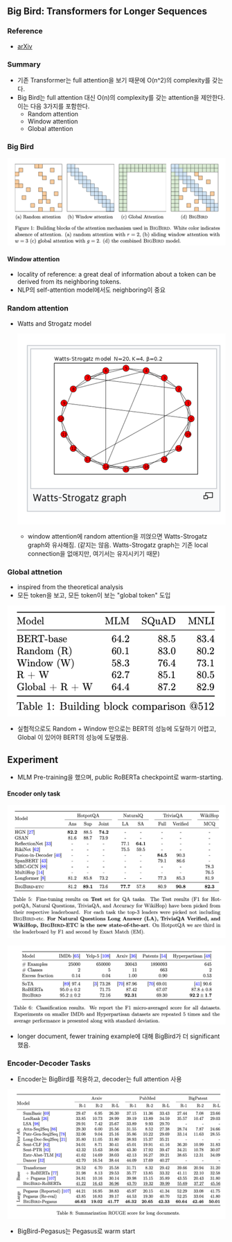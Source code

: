 ## Big Bird: Transformers for Longer Sequences

### Reference

- [arXiv](https://arxiv.org/abs/2007.14062)

### Summary

- 기존 Transformer는 full attention을 보기 때문에 O(n^2)의 complexity를 갖는다.
- Big Bird는 full attention 대신 O(n)의 complexity를 갖는 attention을 제안한다. 이는 다음 3가지를 포함한다.
  - Random attention
  - Window attention
  - Global attention

### Big Bird

![image-20200805103408160](../images/Big_Bird/figure1.png)

#### Window attention

- locality of reference: a great deal of information about a token can be derived from its neighboring tokens.
- NLP의 self-attention model에서도 neighboring이 중요

### Random attention

- Watts and Strogatz model

  ![image-20200805103753892](../images/Big_Bird/watts_strogatz.png)
  - window attention에 random attention을 끼얹으면 Watts-Strogatz graph와 유사해짐. (같지는 않음. Watts-Strogatz graph는 기존 local connection을 없애지만, 여기서는 유지시키기 때문)

### Global attnetion

- inspired from the theoretical analysis
- 모든 token을 보고, 모든 token이 보는 "global token" 도입

![image-20200805104105008](../images/Big_Bird/table1.png)

- 실험적으로도 Random + Window 만으로는 BERT의 성능에 도달하기 어렵고, Global 이 있어야 BERT의 성능에 도달했음.

## Experiment

- MLM Pre-training을 했으며, public RoBERTa checkpoint로 warm-starting.

#### Encoder only task

![image-20200805104217072](../images/Big_Bird/table5.png)

![image-20200805104415011](../images/Big_Bird/table6.png)

- longer document, fewer training example에 대해 BigBird가 더 significant 했음.

### Encoder-Decoder Tasks

- Encoder는 BigBird를 적용하고, decoder는 full attention 사용

![image-20200805104711768](../images/Big_Bird/table8.png)

- BigBird-Pegasus는 Pegasus로 warm start